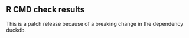 ## R CMD check results

This is a patch release because of a breaking change in the dependency duckdb. 

